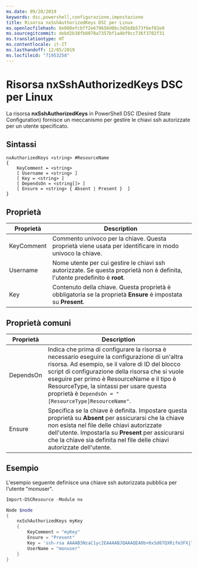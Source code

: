 ```yaml
---
ms.date: 09/20/2019
keywords: dsc,powershell,configurazione,impostazione
title: Risorsa nxSshAuthorizedKeys DSC per Linux
ms.openlocfilehash: 6e008efcbff2e679650d0bc3d5b8b573f6ef83e0
ms.sourcegitcommit: debd2b38fb8070a7357bf1a4bf9cc736f3702f31
ms.translationtype: HT
ms.contentlocale: it-IT
ms.lasthandoff: 12/05/2019
ms.locfileid: "71953258"
---
```

# <a name="dsc-for-linux-nxsshauthorizedkeys-resource"></a>Risorsa nxSshAuthorizedKeys DSC per Linux

La risorsa **nxSshAuthorizedKeys** in PowerShell DSC (Desired State Configuration) fornisce un meccanismo per gestire le chiavi ssh autorizzate per un utente specificato.

## <a name="syntax"></a>Sintassi

```Syntax
nxAuthorizedKeys <string> #ResourceName
{
    KeyComment = <string>
    [ Username = <string> ]
    [ Key = <string> ]
    [ DependsOn = <string[]> ]
    [ Ensure = <string> { Absent | Present }  ]
}
```

## <a name="properties"></a>Proprietà

|Proprietà |Description |
|---|---|
|KeyComment |Commento univoco per la chiave. Questa proprietà viene usata per identificare in modo univoco la chiave. |
|Username |Nome utente per cui gestire le chiavi ssh autorizzate. Se questa proprietà non è definita, l'utente predefinito è **root**. |
|Key |Contenuto della chiave. Questa proprietà è obbligatoria se la proprietà **Ensure** è impostata su **Present**.|

## <a name="common-properties"></a>Proprietà comuni

|Proprietà |Description |
|---|---|
|DependsOn |Indica che prima di configurare la risorsa è necessario eseguire la configurazione di un'altra risorsa. Ad esempio, se il valore di ID del blocco script di configurazione della risorsa che si vuole eseguire per primo è ResourceName e il tipo è ResourceType, la sintassi per usare questa proprietà è `DependsOn = "[ResourceType]ResourceName"`. |
|Ensure |Specifica se la chiave è definita. Impostare questa proprietà su **Absent** per assicurarsi che la chiave non esista nel file delle chiavi autorizzate dell'utente. Impostarla su **Present** per assicurarsi che la chiave sia definita nel file delle chiavi autorizzate dell'utente. |

## <a name="example"></a>Esempio

L'esempio seguente definisce una chiave ssh autorizzata pubblica per l'utente "monuser".

```powershell
Import-DSCResource -Module nx

Node $node
{
    nxSshAuthorizedKeys myKey
    {
        KeyComment = "myKey"
        Ensure = "Present"
        Key = 'ssh-rsa AAAAB3NzaC1yc2EAAAABJQAAAQEA0b+0xSd07QXRifm3FXj7Pn/DblA6QI5VAkDm6OivFzj3U6qGD1VJ6AAxWPCyMl/qhtpRtxZJDu/TxD8AyZNgc8aN2CljN1hOMbBRvH2q5QPf/nCnnJRaGsrxIqZjyZdYo9ZEEzjZUuMDM5HI1LA9B99k/K6PK2Bc1NLivpu7nbtVG2tLOQs+GefsnHuetsRMwo/+c3LtwYm9M0XfkGjYVCLO4CoFuSQpvX6AB3TedUy6NZ0iuxC0kRGg1rIQTwSRcw+McLhslF0drs33fw6tYdzlLBnnzimShMuiDWiT37WqCRovRGYrGCaEFGTG2e0CN8Co8nryXkyWc6NSDNpMzw== rsa-key-20150401'
        UserName = "monuser"
    }
}
```